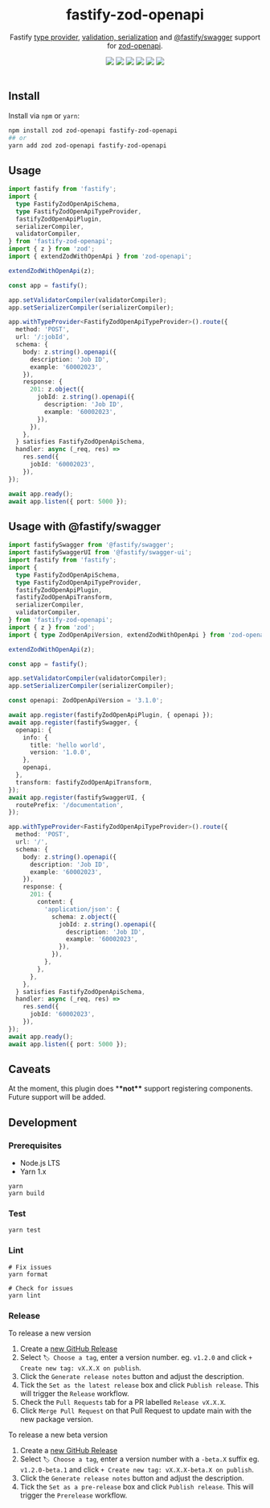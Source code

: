 <p align="center">
  <h1 align="center">fastify-zod-openapi</h1>
</p>
<p align="center">
Fastify <a href="https://fastify.dev/docs/latest/Reference/Type-Providers/">type provider</a>, <a href="https://fastify.dev/docs/latest/Reference/Validation-and-Serialization/">validation, serialization</a> and <a href="https://github.com/fastify/fastify-swagger">@fastify/swagger</a> support for <a href="https://github.com/samchungy/zod-openapi">zod-openapi</a>.
</p>
<div align="center">
<a href="https://www.npmjs.com/package/fastify-zod-openapi"><img src="https://img.shields.io/npm/v/fastify-zod-openapi"/><a>
<a href="https://www.npmjs.com/package/fastify-zod-openapi"><img src="https://img.shields.io/npm/dm/fastify-zod-openapi"/><a>
<a href="https://nodejs.org/en/"><img src="https://img.shields.io/badge/node-%3E%3D%2016.11-brightgreen"/><a>
<a href="https://github.com/samchungy/fastify-zod-openapi/actions/workflows/test.yml"><img src="https://github.com/samchungy/fastify-zod-openapi/actions/workflows/test.yml/badge.svg"/><a>
<a href="https://github.com/samchungy/fastify-zod-openapi/actions/workflows/release.yml"><img src="https://github.com/samchungy/fastify-zod-openapi/actions/workflows/release.yml/badge.svg"/><a>
<a href="https://github.com/seek-oss/skuba"><img src="https://img.shields.io/badge/🤿%20skuba-powered-009DC4"/><a>
</div>
<br>

## Install

Install via `npm` or `yarn`:

```bash
npm install zod zod-openapi fastify-zod-openapi
## or
yarn add zod zod-openapi fastify-zod-openapi
```

## Usage

```ts
import fastify from 'fastify';
import {
  type FastifyZodOpenApiSchema,
  type FastifyZodOpenApiTypeProvider,
  fastifyZodOpenApiPlugin,
  serializerCompiler,
  validatorCompiler,
} from 'fastify-zod-openapi';
import { z } from 'zod';
import { extendZodWithOpenApi } from 'zod-openapi';

extendZodWithOpenApi(z);

const app = fastify();

app.setValidatorCompiler(validatorCompiler);
app.setSerializerCompiler(serializerCompiler);

app.withTypeProvider<FastifyZodOpenApiTypeProvider>().route({
  method: 'POST',
  url: '/:jobId',
  schema: {
    body: z.string().openapi({
      description: 'Job ID',
      example: '60002023',
    }),
    response: {
      201: z.object({
        jobId: z.string().openapi({
          description: 'Job ID',
          example: '60002023',
        }),
      }),
    },
  } satisfies FastifyZodOpenApiSchema,
  handler: async (_req, res) =>
    res.send({
      jobId: '60002023',
    }),
});

await app.ready();
await app.listen({ port: 5000 });
```

## Usage with @fastify/swagger

```ts
import fastifySwagger from '@fastify/swagger';
import fastifySwaggerUI from '@fastify/swagger-ui';
import fastify from 'fastify';
import {
  type FastifyZodOpenApiSchema,
  type FastifyZodOpenApiTypeProvider,
  fastifyZodOpenApiPlugin,
  fastifyZodOpenApiTransform,
  serializerCompiler,
  validatorCompiler,
} from 'fastify-zod-openapi';
import { z } from 'zod';
import { type ZodOpenApiVersion, extendZodWithOpenApi } from 'zod-openapi';

extendZodWithOpenApi(z);

const app = fastify();

app.setValidatorCompiler(validatorCompiler);
app.setSerializerCompiler(serializerCompiler);

const openapi: ZodOpenApiVersion = '3.1.0';

await app.register(fastifyZodOpenApiPlugin, { openapi });
await app.register(fastifySwagger, {
  openapi: {
    info: {
      title: 'hello world',
      version: '1.0.0',
    },
    openapi,
  },
  transform: fastifyZodOpenApiTransform,
});
await app.register(fastifySwaggerUI, {
  routePrefix: '/documentation',
});

app.withTypeProvider<FastifyZodOpenApiTypeProvider>().route({
  method: 'POST',
  url: '/',
  schema: {
    body: z.string().openapi({
      description: 'Job ID',
      example: '60002023',
    }),
    response: {
      201: {
        content: {
          'application/json': {
            schema: z.object({
              jobId: z.string().openapi({
                description: 'Job ID',
                example: '60002023',
              }),
            }),
          },
        },
      },
    },
  } satisfies FastifyZodOpenApiSchema,
  handler: async (_req, res) =>
    res.send({
      jobId: '60002023',
    }),
});
await app.ready();
await app.listen({ port: 5000 });
```

## Caveats

At the moment, this plugin does \***\*not\*\*** support registering components. Future support will be added.

## Development

### Prerequisites

- Node.js LTS
- Yarn 1.x

```shell
yarn
yarn build
```

### Test

```shell
yarn test
```

### Lint

```shell
# Fix issues
yarn format

# Check for issues
yarn lint
```

### Release

To release a new version

1. Create a [new GitHub Release](https://github.com/samchungy/zod-openapi/releases/new)
2. Select `🏷️ Choose a tag`, enter a version number. eg. `v1.2.0` and click `+ Create new tag: vX.X.X on publish`.
3. Click the `Generate release notes` button and adjust the description.
4. Tick the `Set as the latest release` box and click `Publish release`. This will trigger the `Release` workflow.
5. Check the `Pull Requests` tab for a PR labelled `Release vX.X.X`.
6. Click `Merge Pull Request` on that Pull Request to update main with the new package version.

To release a new beta version

1. Create a [new GitHub Release](https://github.com/samchungy/fastify-zod-openapi/releases/new)
2. Select `🏷️ Choose a tag`, enter a version number with a `-beta.X` suffix eg. `v1.2.0-beta.1` and click `+ Create new tag: vX.X.X-beta.X on publish`.
3. Click the `Generate release notes` button and adjust the description.
4. Tick the `Set as a pre-release` box and click `Publish release`. This will trigger the `Prerelease` workflow.
